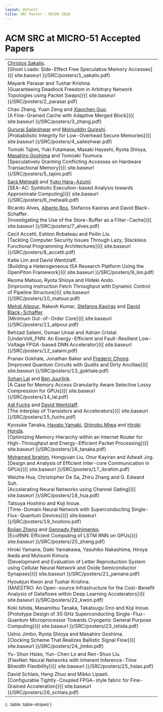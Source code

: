 ```yaml
---
layout: default
title: SRC Poster - MICRO 2018
---
```


# ACM SRC at MICRO-51 Accepted Papers

|                                                        |  
| ----------------------------------------------------- | 
| <a href="https://katalog.uu.se/profile/?id=N15-914">Christos Sakalis</a>.<br>[Ghost Loads: Side-Effect Free Speculative Memory Accesses]({{ site.baseurl }}/SRC/posters/1_sakalis.pdf) |
|Mayank Parasar and Tushar Krishna.<br>[Guaranteeing Deadlock Freedom in Arbitrary Network Topologies using Packet Swaps]({{ site.baseurl }}/SRC/posters/2_parasar.pdf)|
|Chao Zhang, Yuan Zeng and <a href="https://www.lehigh.edu/~xig515/Home.html">Xiaochen Guo</a>.<br>[A Fine-Grained Cache with Adaptive Merged Block]({{ site.baseurl }}/SRC/posters/3_zhang.pdf)|
|<a href="https://sites.google.com/site/gururajshome/home">Gururaj Saileshwar</a> and <a href="http://moin.ece.gatech.edu/">Moinuddin Qureshi</a>.<br>[Probabilistic Integrity for Low-Overhead Secure Memories]({{ site.baseurl }}/SRC/posters/4_saileshwar.pdf) |
| Tomoki Tajimi, Yuki Futamase, Masaki Hayashi, Ryota Shioya, <a href="http://researchmap.jp/goshima/">Masahiro Goshima</a> and Tomoaki Tsumura.<br>[Speculatively Granting Conflicting Accesses on Hardware Transactional Memory]({{ site.baseurl }}/SRC/posters/5_tajimi.pdf) |
|<a href="https://sara-ayman-metwalli.jimdosite.com/">Sara Metwalli</a> and <a href="https://sites.google.com/site/yukoharaazumi/home">Yuko Hara-Azumi</a>.<br>[SEA-AC: Symbolic Execution-based Analysis towards Approximate Computing]({{ site.baseurl }}/SRC/posters/6_metwalli.pdf) |
| Ricardo Alves, <a href="http://ditec.um.es/~aros/">Alberto Ros</a>, Stefanos Kaxiras and David Black-Schaffer.<br>[Investigating the Use of the Store-Buffer as a Filter-Cache]({{ site.baseurl }}/SRC/posters/7_alves.pdf) |
| Cecil Accetti, Eshton Robateau and Peilin Liu.<br>[Tackling Computer Security Issues Through Lazy, Stackless Functional Programming Architectures]({{ site.baseurl }}/SRC/posters/8_accetti.pdf) |
| Katie Lim and David Wentzlaff.<br>[Building a Heterogeneous ISA Research Platform Using the OpenPiton Framework]({{ site.baseurl }}/SRC/posters/9_lim.pdf) |
| Reoma Matsuo, Ryota Shioya and Hideki Ando.<br>[Improving Instruction Fetch Throughput with Dynamic Control of Pipeline Structure]({{ site.baseurl }}/SRC/posters/10_matsuo.pdf) |
| <a href="http://www.it.uu.se/katalog/mehal217">Mehdi Alipour</a>, Rakesh Kumar, <a href="http://www.it.uu.se/katalog/steka984">Stefanos Kaxiras</a> and <a href="http://www.it.uu.se/katalog/davbl791">David Black-Schaffer</a>.<br>[Minimum Out-of-Order Core]({{ site.baseurl }}/SRC/posters/11_alipour.pdf) |
| Behzad Salami, Osman Unsal and Adrian Cristal. <br>[UnderVolt_FNN: An Energy-Efficient and Fault-Resilient Low-Voltage FPGA-based DNN Accelerator]({{ site.baseurl }}/SRC/posters/12_salami.pdf) |
|Pranav Gokhale, Jonathan Baker and <a href="http://people.cs.uchicago.edu/~ftchong/">Frederic Chong</a>.<br>[Improved Quantum Circuits with Qudits and Dirty Ancillae]({{ site.baseurl }}/SRC/posters/13_gokhale.pdf) |
|<a href="http://www.aes.tu-berlin.de/menue/team/researchers/lal_sohan/">Sohan Lal</a> and <a href="https://www.aes.tu-berlin.de/menue/team/prof_dr_ben_juurlink/">Ben Juurlink</a>.<br>[A Case for Memory Access Granularity Aware Selective Lossy Compression for GPUs]({{ site.baseurl }}/SRC/posters/14_lal.pdf) |
|<a href="http://www.princeton.edu/~adif/">Adi Fuchs</a> and <a href="http://www.princeton.edu/~wentzlaf/">David Wentzlaff</a>.<br>[The Interplay of Transistors and Accelerators]({{ site.baseurl }}/SRC/posters/15_fuchs.pdf) |
| Kyosuke Tanaka, <a href="http://www.hpc.is.uec.ac.jp/yamaki_lab/">Hayato Yamaki</a>, <a href="http://www.hpc.is.uec.ac.jp/miwa_lab/">Shinobu Miwa</a> and <a href="http://www.hpc.is.uec.ac.jp/honda_lab/">Hiroki Honda</a>.<br>[Optimizing Memory Hierarchy within an Internet Router for High-Throughput and Energy-Efficient Packet Processing]({{ site.baseurl }}/SRC/posters/16_tanaka.pdf) |
|<a href="http://massemibrahim.github.io/">Mohamed Ibrahim</a>, Hongyuan Liu, Onur Kayiran and Adwait Jog.<br>[Design and Analysis of Efficient Inter-core Communication in GPUs]({{ site.baseurl }}/SRC/posters/17_ibrahim.pdf) |
|Weizhe Hua, Christopher De Sa, Zhiru Zhang and G. Edward Suh.<br>[Accelerating Neural Networks using Channel Gating]({{ site.baseurl }}/SRC/posters/18_hua.pdf) |
|Tatsuya Hoshino and Koji Inoue.<br>[Time-Domain Neural Network with Superconducting Single-Flux-Quantum Devices]({{ site.baseurl }}/SRC/posters/19_hoshino.pdf) |
|<a href="http://www.cs.toronto.edu/~bojian/">Bojian Zheng</a> and <a href="http://www.cs.toronto.edu/~pekhimenko/">Gennady Pekhimenko</a>.<br>[EcoRNN: Efficient Computing of LSTM RNN on GPUs]({{ site.baseurl }}/SRC/posters/20_zheng.pdf) |
|Hiroki Yamane, Daiki Yamakawa, Yasuhiko Nakashima, Hiroya Ikeda and Mutsumi Kimura.<br>[Development and Evaluation of Letter Reproduction System using Cellular Neural Network and Oxide Semiconductor Synapses]({{ site.baseurl }}/SRC/posters/21_yamane.pdf) |
|Hyoukjun Kwon and Tushar Krishna.<br>[MAESTRO: An Open-source Infrastructure for the Cost-Benefit Analysis of Dataflows within Deep Learning Accelerators]({{ site.baseurl }}/SRC/posters/22_kwon.pdf) |
|Koki Ishida, Masamitsu Tanaka, Takatsugu Ono and Koji Inoue.<br>[Prototype Design of 30 GHz Superconducting Single-Flux-Quantum Microprocessor Towards Cryogenic General Purpose Computing]({{ site.baseurl }}/SRC/posters/23_ishida.pdf) |
|Ushio Jimbo, Ryota Shioya and Masahiro Goshima.<br>[Clocking Scheme That Realizes Ballistic Signal Flow]({{ site.baseurl }}/SRC/posters/24_jimbo.pdf) |
|Yu-Shun Hsiao, Yun-Chen Lo and Ren-Shuo Liu.<br>[FlexNet: Neural Networks with Inherent Inference-Time Bitwidth Flexibility]({{ site.baseurl }}/SRC/posters/25_hsiao.pdf) |
|David Schlais, Heng Zhuo and Mikko Lipasti.<br>[Configurable Tightly-Coupled FPGA-style fabric for Fine-Grained Acceleration]({{ site.baseurl }}/SRC/posters/26_schlais.pdf) |
{: .table .table-striped }

